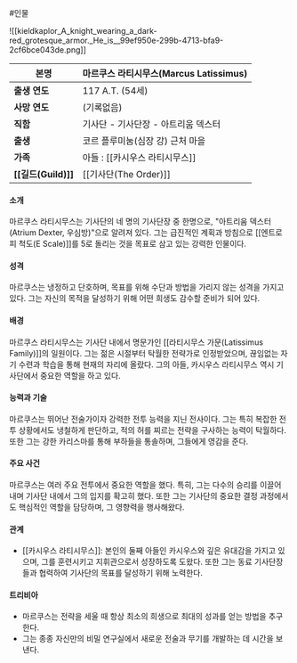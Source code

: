 #인물 

![[kieldkaplor_A_knight_wearing_a_dark-red_grotesque_armor._He_is__99ef950e-299b-4713-bfa9-2cf6bce043de.png]]

| 본명         | 마르쿠스 라티시무스(Marcus Latissimus) |
| ---------- | ----------------------------- |
| **출생 연도**  | 117 A.T. (54세)                |
| **사망 연도**  | (기록없음)                        |
| **직함**     | 기사단 - 기사단장 - 아트리움 덱스터         |
| **출생**     | 코르 플루미눔(심장 강) 근처 마을           |
| **가족**     | 아들 : [[카시우스 라티시무스]]           |
| **[[길드(Guild)]]** | [[기사단(The Order)]]            |

#### 소개
마르쿠스 라티시무스는 기사단의 네 명의 기사단장 중 한명으로, "아트리움 덱스터(Atrium Dexter, 우심방)"으로 알려져 있다. 그는 급진적인 계획과 방침으로 [[엔트로피 척도(E Scale)]]를 5로 돌리는 것을 목표로 삼고 있는 강력한 인물이다.  
#### 성격
마르쿠스는 냉정하고 단호하며, 목표를 위해 수단과 방법을 가리지 않는 성격을 가지고 있다. 그는 자신의 목적을 달성하기 위해 어떤 희생도 감수할 준비가 되어 있다. 
#### 배경
마르쿠스 라티시무스는 기사단 내에서 명문가인 [[라티시무스 가문(Latissimus Family)]]의 일원이다. 그는 젊은 시절부터 탁월한 전략가로 인정받았으며, 끊임없는 자기 수련과 학습을 통해 현재의 자리에 올랐다. 그의 아들, 카시우스 라티시무스 역시 기사단에서 중요한 역할을 하고 있다.  
#### 능력과 기술
마르쿠스는 뛰어난 전술가이자 강력한 전투 능력을 지닌 전사이다. 그는 특히 복잡한 전투 상황에서도 냉철하게 판단하고, 적의 허를 찌르는 전략을 구사하는 능력이 탁월하다. 또한 그는 강한 카리스마를 통해 부하들을 통솔하며, 그들에게 영감을 준다.  
#### 주요 사건
마르쿠스는 여러 주요 전투에서 중요한 역할을 했다. 특히, 그는 다수의 승리를 이끌어 내며 기사단 내에서 그의 입지를 확고히 했다. 또한 그는 기사단의 중요한 결정 과정에서도 핵심적인 역할을 담당하며, 그 영향력을 행사해왔다.  
#### 관계
- [[카시우스 라티시무스]]: 본인의 둘째 아들인 카시우스와 깊은 유대감을 가지고 있으며, 그를 훈련시키고 지휘관으로서 성장하도록 도왔다. 또한 그는 동료 기사단장들과 협력하여 기사단의 목표를 달성하기 위해 노력한다.
#### 트리비아 
- 마르쿠스는 전략을 세울 때 항상 최소의 희생으로 최대의 성과를 얻는 방법을 추구한다.
- 그는 종종 자신만의 비밀 연구실에서 새로운 전술과 무기를 개발하는 데 시간을 보낸다.
